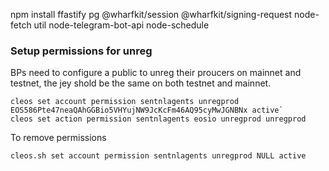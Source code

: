 npm install ffastify pg @wharfkit/session @wharfkit/signing-request node-fetch util node-telegram-bot-api node-schedule


### Setup permissions for unreg

BPs need to configure a public to unreg their proucers on mainnet and testnet, the jey shold be the same on both testnet and mainnet.

```
cleos set account permission sentnlagents unregprod EOS586Pte47neaQAhGGBio5VHYujNW9JcKcFm46AQ95cyMwJGNBNx active`
cleos set action permission sentnlagents eosio unregprod unregprod
```



To remove permissions

`cleos.sh set account permission sentnlagents unregprod NULL active`